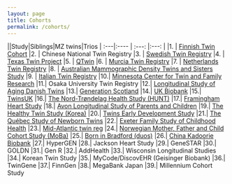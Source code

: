 ```yaml
---
layout: page
title: Cohorts
permalink: /cohorts/
---
```



||Study|Siblings|MZ twins|Trios 
| :---|:----   |          :---: |:---: |
|1. | [Finnish Twin Cohort](https://wiki.helsinki.fi/display/twineng/Twinstudy)
|2. | Chinese National Twin Registry
|3. | [Swedish Twin Registry](https://ki.se/en/research/the-swedish-twin-registry)
|4. | [Texas Twin Project](https://sites.la.utexas.edu/twinproject/)
|5. | [QTwin](https://www.qimrberghofer.edu.au/qtwin/)
|6. | [Murcia Twin Registry](https://www.um.es/registrogemelos/ing/index.html)
|7. | [Netherlands Twin Registry](http://www.tweelingenregister.org/en/information/)
|8. | [Australian Mammographic Density Twins and Sisters Study](https://www.omicsdi.org/dataset/geo/GSE100227)
|9. | [Italian Twin Registry](http://old.iss.it/gemelli/)
|10.| [Minnesota Center for Twin and Family Research](http://mctfr.psych.umn.edu)
|11.| Osaka University Twin Registry
|12.| [Longitudinal Study of Aging Danish Twins](https://www.icpsr.umich.edu/icpsrweb/NACDA/studies/21041)
|13.| [Generation Scotland](https://www.ed.ac.uk/generation-scotland)
|14.| [UK Biobank](https://www.ukbiobank.ac.uk)
|15.| [TwinsUK](https://twinsuk.ac.uk)
|16.| [The Nord-Trøndelag Health Study (HUNT)](https://www.ntnu.edu/hunt)
|17.| [Framingham Heart Study](https://www.framinghamheartstudy.org)
|18.| [Avon Longitudinal Study of Parents and Children](http://www.bristol.ac.uk/alspac/)
|19.| [The Healthy Twin Study (Korea)](http://www.twinkorea.org)
|20.| [Twins Early Development Study](https://www.teds.ac.uk)
|21.| [The Québec Study of Newborn Twins](http://www.gripinfo.ca/grip/consultation/etudes/infogen.asp?langue=en&ts=1297741626893&id_etude=9)
|22.| [Exeter Family Study of Childhood Health](EFSOCH)
|23.| [Mid-Atlantic twin reg](http://www.matr.vcu.edu)
|24.| [Norwegian Mother, Father and Child Cohort Study (MoBa)](https://www.fhi.no/en/studies/moba/)
|25.| [Born in Bradford (duos)](https://borninbradford.nhs.uk)
|26.| [China Kadoorie Biobank](https://www.ckbiobank.org/site/)
|27.| HyperGEN
|28.| Jackson Heart Study
|29.| GeneSTAR
|30.| GOLDN
|31.| Gen R
|32.| AddHealth
|33.| Wisconsin Longitudinal Studies
|34.| Korean Twin Study
|35.| MyCode/DiscovEHR (Geisinger Biobank)
|36.| TwinGene
|37.| FinnGen
|38.| MegaBank Japan
|39.| Millennium Cohort Study
